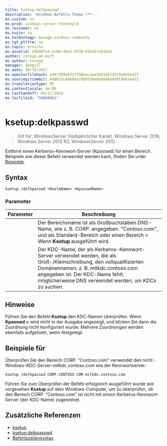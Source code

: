 ```yaml
---
title: ksetup:delkpasswd
description: 'Windows-Befehle Thema ***- '
ms.custom: na
ms.prod: windows-server-threshold
ms.reviewer: na
ms.suite: na
ms.technology: manage-windows-commands
ms.tgt_pltfrm: na
ms.topic: article
ms.assetid: 2db0bfcd-bc08-48e3-9f30-65b6411839c6
author: coreyp-at-msft
ms.author: coreyp
manager: dongill
ms.date: 10/16/2017
ms.openlocfilehash: e487389e0f27f58aacaea2b81d573dc9a965e42f
ms.sourcegitcommit: 0d0b32c8986ba7db9536e0b8648d4ddf9b03e452
ms.translationtype: MT
ms.contentlocale: de-DE
ms.lasthandoff: 04/17/2019
ms.locfileid: "59889081"
---
```

# <a name="ksetupdelkpasswd"></a>ksetup:delkpasswd

>Gilt für: WindowsServer (Halbjährlicher Kanal), Windows Server 2016, Windows Server 2012 R2, WindowsServer 2012

Entfernt einen Kerberos-Kennwort-Server (Kpasswd) für einen Bereich. Beispiele wie dieser Befehl verwendet werden kann, finden Sie unter [Beispiele](#BKMK_Examples).
## <a name="syntax"></a>Syntax
```
ksetup /delkpasswd <RealmName> <KpasswdName>
```
### <a name="parameters"></a>Parameter
|Parameter|Beschreibung|
|-------|--------|
|<RealmName>|Der Bereichsname ist als Großbuchstaben DNS-Name, wie z. B. CORP. angegeben. "Contoso.com", und als Standard-Bereich oder einen Bereich = Wenn **Ksetup** ausgeführt wird.|
|<KpasswdName>|Der KDC-Name, der als Kerberos-Kennwort-Server verwendet werden, die als Groß-/Kleinschreibung, den vollqualifizierten Domänennamen, z. B. mitkdc.contoso.com angegeben ist. Der KDC-Name fehlt, möglicherweise DNS verwendet werden, um KDCs zu suchen.|
## <a name="remarks"></a>Hinweise
Führen Sie den Befehl **Ksetup** den KDC-Namen überprüfen. Wenn **Kpasswd =** wird nicht in der Ausgabe angezeigt, und klicken Sie dann die Zuordnung nicht konfiguriert wurde. Mehrere Zuordnungen werden ebenfalls aufgelistet, wenn festgelegt.
## <a name="BKMK_Examples"></a>Beispiele für
Überprüfen Sie den Bereich CORP. "Contoso.com" verwendet den nicht - Windows-KDC-Server-mitkdc.contoso.com wie der Kennwortserver:
```
ksetup /delkpasswd CORP.CONTOSO.COM mitkdc.contoso.com
```
Führen Sie zum Überprüfen der Befehl erfolgreich ausgeführt wurde wie vorgesehen **Ksetup** auf dem Windows-Computer, um zu überprüfen, ob den Bereich CORP. "Contoso.com" ist nicht mit einem Kerberos-Kennwort-Server (der KDC-Name) zugeordnet.
## <a name="additional-references"></a>Zusätzliche Referenzen
-   [ksetup](ksetup.md)
-   [ksetup:delkpasswd](ksetup-delkpasswd.md)
-   [Befehlszeilensyntax](command-line-syntax-key.md)
